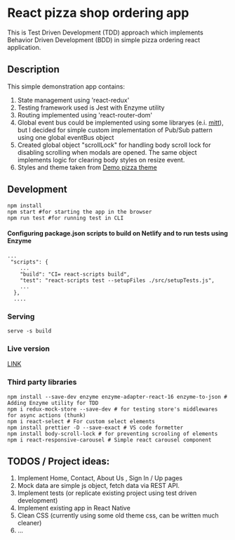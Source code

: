 # React pizza shop ordering app

This is Test Driven Development (TDD) approach which implements Behavior Driven Development (BDD) in simple pizza ordering react application. 

## Description

This simple demonstration app contains:
1. State management using 'react-redux'
2. Testing framework used is Jest with Enzyme utility 
3. Routing implemented using 'react-router-dom'
4. Global event bus could be implemented using some libraryes (e.i. [mitt](https://github.com/developit/mitt)), but I decided for simple custom implementation of Pub/Sub pattern using one global eventBus object
5. Created global object "scrollLock" for handling body scroll lock for disabling scrolling when modals are opened. The same object implements logic for clearing body styles on resize event.
6. Styles and theme taken from [Demo pizza theme](http://www.templatemonsterpreview.com/demo/78480.html?_ga=2.215933651.536897203.1595899832-1079675168.1595899832)

## Development

```
npm install
npm start #for starting the app in the browser
npm run test #for running test in CLI
```
#### Configuring package.json scripts to build on Netlify and to run tests using Enzyme
```
...
 "scripts": {
    ...
    "build": "CI= react-scripts build",
    "test": "react-scripts test --setupFiles ./src/setupTests.js",
    ...
  },
  ....
```
### Serving 
```
serve -s build
```
### Live version 
[LINK](https://react-pizza.netlify.app)

### Third party libraries

```
npm install --save-dev enzyme enzyme-adapter-react-16 enzyme-to-json # Adding Enzyme utility for TDD 
npm i redux-mock-store --save-dev # for testing store's middlewares for async actions (thunk)
npm i react-select # For custom select elements
npm install prettier -D --save-exact # VS code formetter 
npm install body-scroll-lock # for preventing scrooling of elements
npm i react-responsive-carousel # Simple react carousel component
```

## TODOS / Project ideas:

1. Implement Home, Contact, About Us , Sign In / Up pages
2. Mock data are simple js object, fetch data via REST API.
3. Implement tests  (or replicate existing project using test driven development)
4. Implement existing app in React Native
5. Clean CSS (currently using some old theme css, can be written much cleaner)
6. ...